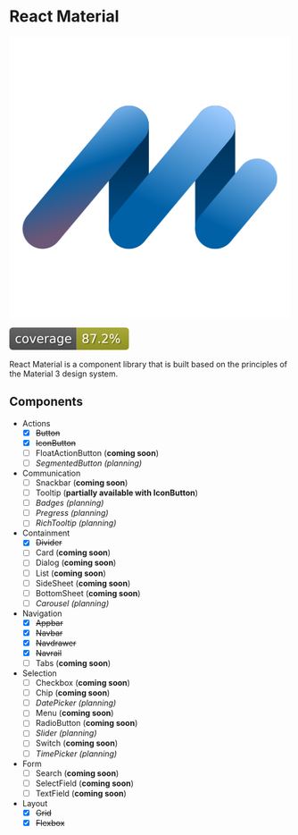 # React Material

![Logo](./public/react-material.png)

![Coverage](./badges.svg)

React Material is a component library that is built based on the principles of the Material 3 design system.

## Components

- Actions
  - [x] ~~Button~~
  - [x] ~~IconButton~~
  - [ ] FloatActionButton (__coming soon__)
  - [ ] _SegmentedButton (planning)_
- Communication
  - [ ] Snackbar (__coming soon__)
  - [ ] Tooltip (__partially available with IconButton__)
  - [ ] _Badges (planning)_
  - [ ] _Pregress (planning)_
  - [ ] _RichTooltip (planning)_
- Containment
  - [x] ~~Divider~~
  - [ ] Card (__coming soon__)
  - [ ] Dialog (__coming soon__)
  - [ ] List (__coming soon__)
  - [ ] SideSheet (__coming soon__)
  - [ ] BottomSheet (__coming soon__)
  - [ ] _Carousel (planning)_
- Navigation
  - [x] ~~Appbar~~
  - [x] ~~Navbar~~
  - [x] ~~Navdrawer~~
  - [x] ~~Navrail~~
  - [ ] Tabs (__coming soon__)
- Selection
  - [ ] Checkbox (__coming soon__)
  - [ ] Chip (__coming soon__)
  - [ ] _DatePicker (planning)_
  - [ ] Menu (__coming soon__)
  - [ ] RadioButton (__coming soon__)
  - [ ] _Slider (planning)_
  - [ ] Switch (__coming soon__)
  - [ ] _TimePicker (planning)_
- Form
  - [ ] Search (__coming soon__)
  - [ ] SelectField (__coming soon__)
  - [ ] TextField (__coming soon__)
- Layout
  - [x] ~~Grid~~
  - [x] ~~Flexbox~~
